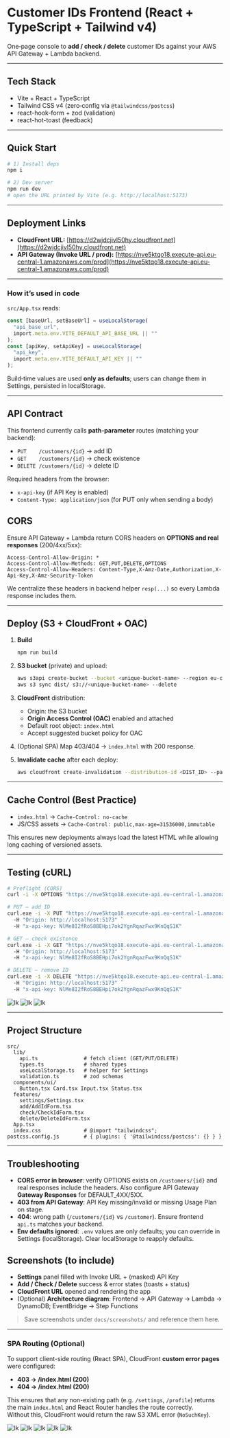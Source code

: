 # Customer IDs Frontend (React + TypeScript + Tailwind v4)

One‑page console to **add / check / delete** customer IDs against your AWS API Gateway + Lambda backend.

---

## Tech Stack

- Vite + React + TypeScript
- Tailwind CSS v4 (zero‑config via `@tailwindcss/postcss`)
- react-hook-form + zod (validation)
- react-hot-toast (feedback)

---

## Quick Start

```bash
# 1) Install deps
npm i

# 2) Dev server
npm run dev
# open the URL printed by Vite (e.g. http://localhost:5173)
```

---

## Deployment Links

- **CloudFront URL:** [https://d2wjdcjivl50hy.cloudfront.net](https://d2wjdcjivl50hy.cloudfront.net)
- **API Gateway (Invoke URL / prod):** [https://nve5ktqo18.execute-api.eu-central-1.amazonaws.com/prod](https://nve5ktqo18.execute-api.eu-central-1.amazonaws.com/prod)

---

### How it’s used in code

`src/App.tsx` reads:

```ts
const [baseUrl, setBaseUrl] = useLocalStorage(
  "api_base_url",
  import.meta.env.VITE_DEFAULT_API_BASE_URL || ""
);
const [apiKey, setApiKey] = useLocalStorage(
  "api_key",
  import.meta.env.VITE_DEFAULT_API_KEY || ""
);
```

Build‑time values are used **only as defaults**; users can change them in Settings, persisted in localStorage.

---

## API Contract

This frontend currently calls **path‑parameter** routes (matching your backend):

- `PUT    /customers/{id}` → add ID
- `GET    /customers/{id}` → check existence
- `DELETE /customers/{id}` → delete ID

Required headers from the browser:

- `x-api-key` (if API Key is enabled)
- `Content-Type: application/json` (for PUT only when sending a body)

## CORS

Ensure API Gateway + Lambda return CORS headers on **OPTIONS and real responses** (200/4xx/5xx):

```
Access-Control-Allow-Origin: *
Access-Control-Allow-Methods: GET,PUT,DELETE,OPTIONS
Access-Control-Allow-Headers: Content-Type,X-Amz-Date,Authorization,X-Api-Key,X-Amz-Security-Token
```

We centralize these headers in backend helper `resp(...)` so every Lambda response includes them.

---

## Deploy (S3 + CloudFront + OAC)

1. **Build**

   ```bash
   npm run build
   ```

2. **S3 bucket** (private) and upload:

   ```bash
   aws s3api create-bucket --bucket <unique-bucket-name> --region eu-central-1 --create-bucket-configuration LocationConstraint=eu-central-1
   aws s3 sync dist/ s3://<unique-bucket-name> --delete
   ```

3. **CloudFront** distribution:

   - Origin: the S3 bucket
   - **Origin Access Control (OAC)** enabled and attached
   - Default root object: `index.html`
   - Accept suggested bucket policy for OAC

4. (Optional SPA) Map 403/404 → `index.html` with 200 response.

5. **Invalidate cache** after each deploy:

   ```bash
   aws cloudfront create-invalidation --distribution-id <DIST_ID> --paths "/*"
   ```

---

## Cache Control (Best Practice)

- `index.html` → `Cache-Control: no-cache`
- JS/CSS assets → `Cache-Control: public,max-age=31536000,immutable`

This ensures new deployments always load the latest HTML while allowing long caching of versioned assets.

---

## Testing (cURL)

```bash
# Preflight (CORS)
curl -i -X OPTIONS "https://nve5ktqo18.execute-api.eu-central-1.amazonaws.com/prod/customers/AB_123"   -H "Origin: https://d2wjdcjivl50hy.cloudfront.net"   -H "Access-Control-Request-Method: PUT"   -H "Access-Control-Request-Headers: Content-Type,X-Api-Key"

# PUT – add ID
curl.exe -i -X PUT "https://nve5ktqo18.execute-api.eu-central-1.amazonaws.com/prod/customers/AB_123" `
  -H "Origin: http://localhost:5173" `
  -H "x-api-key: NlMe8I2fRoS8BEHpi7ok2YgnRqazFwx9KnQqS1K"

# GET – check existence
curl.exe -i -X GET "https://nve5ktqo18.execute-api.eu-central-1.amazonaws.com/prod/customers/AB_123" `
  -H "Origin: http://localhost:5173" `
  -H "x-api-key: NlMe8I2fRoS8BEHpi7ok2YgnRqazFwx9KnQqS1K"

# DELETE – remove ID
curl.exe -i -X DELETE "https://nve5ktqo18.execute-api.eu-central-1.amazonaws.com/prod/customers/AB_123" `
  -H "Origin: http://localhost:5173" `
  -H "x-api-key: NlMe8I2fRoS8BEHpi7ok2YgnRqazFwx9KnQqS1K"

```

![lk](./src/assets/PUT%20+%20FROUNT.png)
![lk](./src/assets/GET%20+%20FRONT.png)
![lk](./src/assets/DELETE+FRONT.png)

---

## Project Structure

```
src/
  lib/
    api.ts               # fetch client (GET/PUT/DELETE)
    types.ts             # shared types
    useLocalStorage.ts   # helper for Settings
    validation.ts        # zod schemas
  components/ui/
    Button.tsx Card.tsx Input.tsx Status.tsx
  features/
    settings/Settings.tsx
    add/AddIdForm.tsx
    check/CheckIdForm.tsx
    delete/DeleteIdForm.tsx
  App.tsx
  index.css              # @import "tailwindcss";
postcss.config.js        # { plugins: { '@tailwindcss/postcss': {} } }
```

---

## Troubleshooting

- **CORS error in browser**: verify OPTIONS exists on `/customers/{id}` and real responses include the headers. Also configure API Gateway **Gateway Responses** for DEFAULT_4XX/5XX.
- **403 from API Gateway**: API Key missing/invalid or missing Usage Plan on stage.
- **404**: wrong path (`/customers/{id}` vs `/customer`). Ensure frontend `api.ts` matches your backend.
- **Env defaults ignored**: `.env` values are only defaults; you can override in Settings (localStorage). Clear localStorage to reapply defaults.

## Screenshots (to include)

- **Settings** panel filled with Invoke URL + (masked) API Key
- **Add / Check / Delete** success & error states (toasts + status)
- **CloudFront URL** opened and rendering the app
- (Optional) **Architecture diagram**: Frontend → API Gateway → Lambda → DynamoDB; EventBridge → Step Functions

> Save screenshots under `docs/screenshots/` and reference them here.

---

### SPA Routing (Optional)

To support client-side routing (React SPA), CloudFront **custom error pages** were configured:

- **403 → /index.html (200)**
- **404 → /index.html (200)**

This ensures that any non-existing path (e.g. `/settings`, `/profile`) returns the main `index.html` and React Router handles the route correctly.  
Without this, CloudFront would return the raw S3 XML error (`NoSuchKey`).

![lk](./src/assets/test%20F%20P.png)
![lk](./src/assets/TEST%20EXS.png)
![lk](./src/assets/DELETE+FRONT.png)
![lk](./src/assets/F%20NO.png)
![lk](./src/assets/F%20NO%20DEKE.png)

